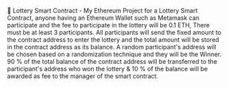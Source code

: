 🥇 Lottery Smart Contract - My Ethereum Project for a Lottery Smart Contract, anyone having an Ethereum Wallet such as Metamask can participate and the fee to participate in the lottery will be 0.1 ETH, There must be at least 3 participants. All participants will send the fixed amount to the contract address to enter the lottery and the total amount will be stored in the contract address as its balance. A random participant's address will be chosen based on a randomization technique and they will be the Winner. 90 % of the total balance of the contract address will be transferred to the participant's address who won the lottery & 10 % of the balance will be awarded as fee to the manager of the smart contract.
